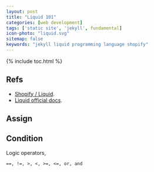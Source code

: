 ```yaml
---
layout: post
title: "Liquid 101"
categories: [web development]
tags: ['static site', 'jekyll', fundamental]
icon-photo: "liquid.svg"
sitemap: false
keywords: "jekyll liquid programming language shopify"
---
```


{% include toc.html %}

## Refs

- [Shopify / Liquid](https://shopify.github.io/liquid/).
- [Liquid official docs](https://shopify.dev/docs/liquid).

## Assign


## Condition

Logic operators,

~~~ liquid
==, !=, >, <, >=, <=, or, and
~~~

